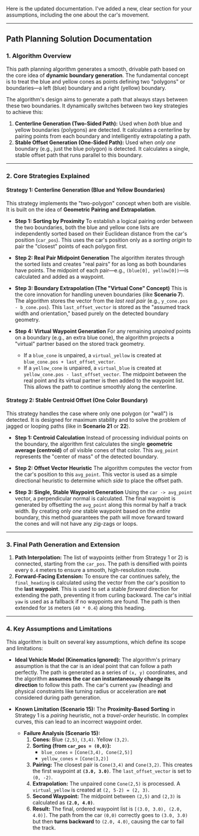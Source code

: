 

Here is the updated documentation. I've added a new, clear section for your assumptions, including the one about the car's movement.

---

## Path Planning Solution Documentation

### 1. Algorithm Overview

This path planning algorithm generates a smooth, drivable path based on the core idea of **dynamic boundary generation**. The fundamental concept is to treat the blue and yellow cones as points defining two "polygons" or boundaries—a left (blue) boundary and a right (yellow) boundary.

The algorithm's design aims to generate a path that always stays between these two boundaries. It dynamically switches between two key strategies to achieve this:

1.  **Centerline Generation (Two-Sided Path):** Used when *both* blue and yellow boundaries (polygons) are detected. It calculates a centerline by pairing points from each boundary and intelligently extrapolating a path.
2.  **Stable Offset Generation (One-Sided Path):** Used when *only one* boundary (e.g., just the blue polygon) is detected. It calculates a single, stable offset path that runs parallel to this boundary.

---

### 2. Core Strategies Explained

#### Strategy 1: Centerline Generation (Blue and Yellow Boundaries)

This strategy implements the "two-polygon" concept when both are visible. It is built on the idea of **Geometric Pairing and Extrapolation**.

* **Step 1: Sorting by Proximity**
    To establish a logical pairing order between the two boundaries, both the blue and yellow cone lists are independently sorted based on their Euclidean distance from the car's position (`car_pos`). This uses the car's position only as a *sorting origin* to pair the "closest" points of each polygon first.

* **Step 2: Real Pair Midpoint Generation**
    The algorithm iterates through the sorted lists and creates "real pairs" for as long as both boundaries have points. The midpoint of each pair—e.g., `(blue[0], yellow[0])`—is calculated and added as a waypoint.

* **Step 3: Boundary Extrapolation (The "Virtual Cone" Concept)**
    This is the core innovation for handling uneven boundaries (like **Scenario 7**). The algorithm stores the vector from the *last real pair* (e.g., `y_cone.pos - b_cone.pos`). This `last_offset_vector` is stored as the "assumed track width and orientation," based purely on the detected boundary geometry.

* **Step 4: Virtual Waypoint Generation**
    For any remaining *unpaired* points on a boundary (e.g., an extra blue cone), the algorithm projects a "virtual" partner based on the stored track geometry.
    * If a `blue_cone` is unpaired, a `virtual_yellow` is created at `blue_cone.pos + last_offset_vector`.
    * If a `yellow_cone` is unpaired, a `virtual_blue` is created at `yellow_cone.pos - last_offset_vector`.
    The midpoint between the real point and its virtual partner is then added to the waypoint list. This allows the path to continue smoothly along the centerline.

#### Strategy 2: Stable Centroid Offset (One Color Boundary)

This strategy handles the case where only one polygon (or "wall") is detected. It is designed for maximum stability and to solve the problem of jagged or looping paths (like in **Scenario 21** or **22**).

* **Step 1: Centroid Calculation**
    Instead of processing individual points on the boundary, the algorithm first calculates the single **geometric average (centroid)** of *all* visible cones of that color. This `avg_point` represents the "center of mass" of the detected boundary.

* **Step 2: Offset Vector Heuristic**
    The algorithm computes the vector from the car's position to this `avg_point`. This vector is used as a simple directional heuristic to determine which *side* to place the offset path.

* **Step 3: Single, Stable Waypoint Generation**
    Using the `car -> avg_point` vector, a perpendicular normal is calculated. The final waypoint is generated by offsetting the `avg_point` along this normal by half a track width. By creating only *one* stable waypoint based on the *entire* boundary, this method guarantees the path will move forward toward the cones and will not have any zig-zags or loops.

---

### 3. Final Path Generation and Extension

1.  **Path Interpolation:** The list of waypoints (either from Strategy 1 or 2) is connected, starting from the `car_pos`. The path is densified with points every `0.4` meters to ensure a smooth, high-resolution route.
2.  **Forward-Facing Extension:** To ensure the car continues safely, the `final_heading` is calculated using the vector from the car's position to the **last waypoint**. This is used to set a stable *forward* direction for extending the path, preventing it from curling backward. The car's initial `yaw` is used as a fallback if no waypoints are found. The path is then extended for `16` meters (`40 * 0.4`) along this heading.

---

### 4. Key Assumptions and Limitations

This algorithm is built on several key assumptions, which define its scope and limitations:

* **Ideal Vehicle Model (Kinematics Ignored):** The algorithm's primary assumption is that the car is an ideal point that can follow a path perfectly. The path is generated as a series of `(x, y)` coordinates, and the algorithm **assumes the car can instantaneously change its direction** to follow this path. The car's current `yaw` (heading) and physical constraints like turning radius or acceleration are **not** considered during path generation.

* **Known Limitation (Scenario 15):** The **Proximity-Based Sorting** in Strategy 1 is a *pairing* heuristic, not a *travel-order* heuristic. In complex curves, this can lead to an incorrect waypoint order.
    * **Failure Analysis (Scenario 15):**
        1.  **Cones:** Blue `(2,5)`, `(3,4)`. Yellow `(3,2)`.
        2.  **Sorting (from `car_pos = (0,0)`):**
            * `blue_cones` = `[Cone(3,4), Cone(2,5)]`
            * `yellow_cones` = `[Cone(3,2)]`
        3.  **Pairing:** The closest pair is `Cone(3,4)` and `Cone(3,2)`. This creates the first waypoint at **`(3.0, 3.0)`**. The `last_offset_vector` is set to `(0, -2)`.
        4.  **Extrapolation:** The unpaired cone `Cone(2,5)` is processed. A `virtual_yellow` is created at `(2, 5-2) = (2, 3)`.
        5.  **Second Waypoint:** The midpoint between `(2,5)` and `(2,3)` is calculated as **`(2.0, 4.0)`**.
        6.  **Result:** The final, ordered waypoint list is `[(3.0, 3.0), (2.0, 4.0)]`. The path from the car `(0,0)` correctly goes to `(3.0, 3.0)` but then **turns backward** to `(2.0, 4.0)`, causing the car to fail the track.
